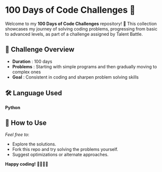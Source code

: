 # 100 Days of Code Challenges :rocket:

Welcome to my **100 Days of Code Challenges** repository! 🎉 This collection showcases my journey of solving coding problems, progressing from basic to advanced levels, as part of a challenge assigned by Talent Battle.

## :calendar: Challenge Overview

  - **Duration** : 100 days
  - **Problems** : Starting with simple programs and then gradually moving to complex ones
  - **Goal** : Consistent in coding and sharpen problem solving skills

  ## 🛠️ Language Used 
  **Python**

  ## 🚩 How to Use
*Feel free to*:
 - Explore the solutions.
 - Fork this repo and try solving the problems yourself.
 - Suggest optimizations or alternate approaches.

 **Happy coding!** 👨‍💻👩‍💻